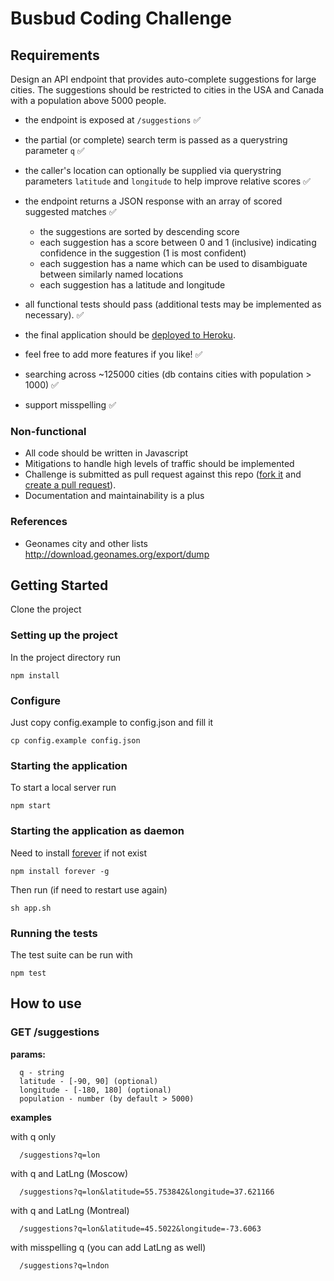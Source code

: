 
# Busbud Coding Challenge 

## Requirements

Design an API endpoint that provides auto-complete suggestions for large cities.
The suggestions should be restricted to cities in the USA and Canada with a population above 5000 people.

- the endpoint is exposed at `/suggestions` ✅
- the partial (or complete) search term is passed as a querystring parameter `q` ✅
- the caller's location can optionally be supplied via querystring parameters `latitude` and `longitude` to help improve relative scores ✅
- the endpoint returns a JSON response with an array of scored suggested matches ✅
    - the suggestions are sorted by descending score
    - each suggestion has a score between 0 and 1 (inclusive) indicating confidence in the suggestion (1 is most confident)
    - each suggestion has a name which can be used to disambiguate between similarly named locations
    - each suggestion has a latitude and longitude
- all functional tests should pass (additional tests may be implemented as necessary). ✅
- the final application should be [deployed to Heroku](https://devcenter.heroku.com/articles/getting-started-with-nodejs).
- feel free to add more features if you like! ✅

- searching across ~125000 cities (db contains cities with population > 1000) ✅
- support misspelling ✅

### Non-functional

- All code should be written in Javascript
- Mitigations to handle high levels of traffic should be implemented
- Challenge is submitted as pull request against this repo ([fork it](https://help.github.com/articles/fork-a-repo/) and [create a pull request](https://help.github.com/articles/creating-a-pull-request-from-a-fork/)).
- Documentation and maintainability is a plus

### References

- Geonames city and other lists http://download.geonames.org/export/dump



## Getting Started

Clone the project

### Setting up the project

In the project directory run

```
npm install
```

### Configure

Just copy config.example to config.json and fill it

```
cp config.example config.json
```

### Starting the application

To start a local server run

```
npm start
```

### Starting the application as daemon

Need to install [forever](https://www.npmjs.com/package/forever) if not exist

```
npm install forever -g
```

Then run (if need to restart use again)

```
sh app.sh
```

### Running the tests

The test suite can be run with

```
npm test
```



## How to use 

### GET /suggestions

**params:**

```
  q - string
  latitude - [-90, 90] (optional)
  longitude - [-180, 180] (optional)
  population - number (by default > 5000)
```

**examples**

with q only

```
  /suggestions?q=lon
```

with q and LatLng (Moscow)

```
  /suggestions?q=lon&latitude=55.753842&longitude=37.621166
```

with q and LatLng (Montreal)

```
  /suggestions?q=lon&latitude=45.5022&longitude=-73.6063
```

with misspelling q (you can add LatLng as well)

```
  /suggestions?q=lndon
```


